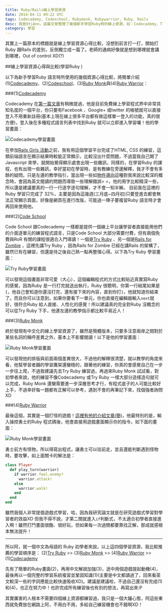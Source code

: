 ```yaml
---
title: Ruby/Rails線上學習資源
date: 2014-04-11 09:22 UTC
tags: Codecademy, Codeschool, Rubymonk, Rubywarrior, Ruby, Rails
desc: 我是OtiAnn，這篇文章整理了幾個新手學習Ruby時的線上資源，如：Codecademy、Try Ruby、Rubymonk、Ruby Warrior，可供初學者參考。
category: 學習
---
```


其實上一篇原本的標題就是線上學習資源心得比較，沒想到前言打一打，開始打Ruby 跟Rails 的差別，反倒獨立成一篇了。老師的通病好像就是想到哪裡就會講到哪裡，Out of control XD(?)

##線上學習資源心得與比較(學習Ruby )

以下為新手學習Ruby 語言時所使用的幾個資源心得比較，將簡單介紹(1)[Codecademy](http://www.codecademy.com/)、(2)[Codeschool](https://www.codeschool.com/)、(3)[Ruby Monk](https://rubymonk.com/)與(4)[Ruby Warrior](https://www.bloc.io/ruby-warrior/)：

###(1)[Codecademy](http://www.codecademy.com/)

Codecademy 在[第一篇文章](/2014/04/09/fisrt-time-be-a-rails-girl)有稍微提過，他是目前免費線上學習程式界中非常具知名度的一個平台，你只要有Facebook 、Google+ 或twitter 的帳號就可以直接登入不用重新註冊(基本上現在線上很多平台都有做這樣單一登入的功能，真的很方便)，登入後在多種程式語言列表中找到Ruby 就可以立即進入學習囉！他的學習畫面：

![Codecademy學習畫面](http://user-image.logdown.io/user/7443/blog/7374/post/193287/AHKTvapWSpqvGAvF0DG6_codecademy.png)

在參加[Rails Girls 活動](http://railsgirls.com/taipei)之前，我有用這個學習平台完成了HTML, CSS 的練習，這類前端語言在顯示結果時較能正常顯示，比較沒出什麼問題，不過當我自己開了Javascript 來學，就開始覺得顯示處會出現一些雜訊，同樣的，在學習Ruby 的課程，也有出現一些雜訊，幸好當初在學習時，是有教練在旁邊解釋，我才不會有多餘的疑問。只是左邊的教學指引，當出現一些如[物件導向](http://zh.wikipedia.org/wiki/%E9%9D%A2%E5%90%91%E5%AF%B9%E8%B1%A1%E7%A8%8B%E5%BA%8F%E8%AE%BE%E8%AE%A1)這種對我來說比較深的概念時，會因為英文閱讀的問題而導致一些理解錯誤= =，他的用字比較精深一些，所以還是建議要真的一行一行逐字逐句理解，才不會一知半解。
目前我在這裡的Ruby 學習只完成了 32%，主要是因為這幾週(三月底~四月初)只要登進去都會無法正常顯示頁面，好像是網頁在進行改版，可能過一陣子要複習Ruby 語言時才會再回來使用他。

###(2)[Code School](https://www.codeschool.com/)

Code School 跟Codecademy 一樣都是提供一個線上平台讓學習者直接能用他們的介面逐單元的練習程式語言，只是Code School 大部分需要付費，但有兩個免費與RoR 有關的課程很適合入門導讀！一個是[Try Ruby](http://tryruby.org/levels/1/challenges/0) 、另一個是[Rails for Zombie](http://railsforzombies.org/levels/1) ，這裡先講Try Ruby ，因為Rails for Zombie 已經在講Rails 的架構了，雖然已有在練習，但還是待之後自己熟一點再整理心得。以下為Try Ruby 學習畫面：

![Try Ruby學習畫面](http://user-image.logdown.io/user/7443/blog/7374/post/193287/CjWCc1gTT5yikpos8nph_tryruby.png)

可以發現這個畫面非常可愛（大心），這個編輯程式的方式比較貼近真實寫Ruby 的感覺，因為Ruby 是一行打完就送出執行，Ruby 很聰明，你第一行結尾如果是`{`，他自己會知道你還沒打完，還有接下來的內容，直到你打`}`，他就知道你結束了。而且你可以注意到，如果你要看下一單元，你也直接在編輯器輸入`next`就好，很符合Ruby 給人直接、人性化的感覺！所以建議真的完全對Ruby 沒概念的可以從Try Ruby 下手，他連左邊的教學指示都比較平易近人！

###(3)[Ruby Monk](https://rubymonk.com/)

終於發現有中文化的線上學習資源了，雖然是簡體版本，只要多注意兩岸之間對於某些名詞的稱呼差異之外，基本上不影響閱讀！以下是他的學習畫面：

![Ruby Monk學習畫面](http://user-image.logdown.io/user/7443/blog/7374/post/193287/6B0GT7xRReeOEmS58q0W_rubymonk.png)

可以發現他的排版與前面兩個差異很大，不過他的解釋很清楚，就以教學的角度來看，他幫學習者鋪的學習鷹架還蠻穩的，跟著他的練習，你真的會感覺自己在一步一步往上爬，不過我建議先去Try Ruby 練習過，再過來Ruby Monk 試試看，對初學者來說，他的練習不像Codecademy 或Try Ruby 一樣大部分造樣造句就可以完成，Ruby Monk 還蠻需要進一步深層思考才行，有程式底子的人可能比較好上手，不過幸好每一題都有正解可以參考，遇到不會的再筆記下來，找個強者詢問XD

###(4)[Ruby Warrior](https://www.bloc.io/ruby-warrior/)

最後這個，其實是一個打怪的遊戲！[這裡有他的介紹文章(簡)](http://www.xiaozhou.net/ruby-warrior-learn-ruby-by-playing-game-2013-07-30.html)，他最特別的是，輸入操控勇士的Ruby 程式碼後，他會直接用遊戲畫面顯示你的指令，如下面的畫面：

![Ruby Monk學習畫面](http://user-image.logdown.io/user/7443/blog/7374/post/193287/Ap8oFbVLQ7iA7TPb1wQC_rubywarrior.png)

勇士前方有怪物，所以得寫出程式，讓勇士可以往前走，並且還能判斷遇到怪物時，要攻擊，如上面關卡的解法是：

~~~ruby
class Player
  def play_turn(warrior)
    if warrior.feel.enemy?
      warrior.attack!
    else
      warrior.walk!
    end
  end
end
~~~

雖然我個人非常提倡遊戲式學習，哈，因為我研究論文就是在研究遊戲式學習對學習者的效益XD 但我不得不說，才第二關就進入`if`判斷式，不太適合初學者直接進入啊！雖然打鬥畫面很酷、很好玩，但如果每一次過關都要靠找正解，那成就感根本無法提升！

---

所以阿，就一個中文為母語的 Ruby 初學者來說，以上這四個學習資源，我比較推薦的學習順序是：
(2)[Try Ruby](http://tryruby.org/levels/1/challenges/0) >> 
(3)[Ruby Monk](https://rubymonk.com/) >> 
(4)[Ruby Warrior](https://www.bloc.io/ruby-warrior/) >>
(1)[Codecademy](http://www.codecademy.com/)

先有了簡單的Ruby畫面(2)，再用中文解說加強(3)，途中用個遊戲提起動機(4)，最後再以一個完整的學習系統複習並鞏固知識(1)(主要是中文都讀過了，回來看英文較深一些的字詞應能比較快速吸收XD)。建議是建議啦，不過自己還沒有完成(1)和(4)，也正在努力中！也許完成所有練習後也有別的想法，再寫出來:P

其實厲害的人根本不需要四個線上資源都練習過，我只是一個大嬸心態，阿這些東西就免費放在網路上阿，不用白不用，多給自己練習機會也不錯啊XD！
